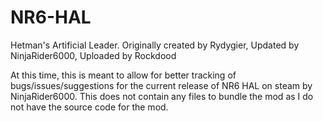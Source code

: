 # NR6-HAL
Hetman's Artificial Leader. Originally created by Rydygier, Updated by NinjaRider6000, Uploaded by Rockdood

At this time, this is meant to allow for better tracking of bugs/issues/suggestions for the current release of NR6 HAL on steam by NinjaRider6000. This does not contain any files to bundle the mod as I do not have the source code for the mod.
